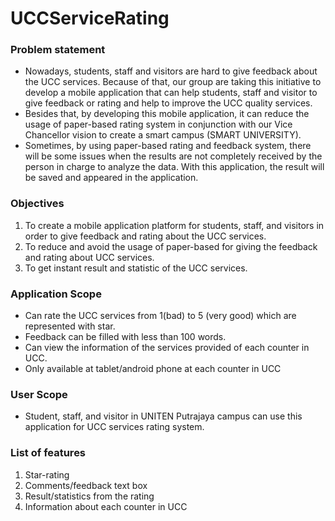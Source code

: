 # UCCServiceRating

### Problem statement
* Nowadays, students, staff and visitors are hard to give feedback about the UCC services. Because of that, our group are taking this initiative to develop a mobile application that can help students, staff and visitor to give feedback or rating and help to improve the UCC quality services. 
* Besides that, by developing this mobile application, it can reduce the usage of paper-based rating system in conjunction with our Vice Chancellor vision to create a smart campus (SMART UNIVERSITY).  
* Sometimes, by using paper-based rating and feedback system, there will be some issues when the results are not completely received by the person in charge to analyze the data. With this application, the result will be saved and appeared in the application.

### Objectives
1.	To create a mobile application platform for students, staff, and visitors in order to give feedback and rating about the UCC services.
2.	To reduce and avoid the usage of paper-based for giving the feedback and rating about UCC services.
3.	To get instant result and statistic of the UCC services.

### Application Scope
* Can rate the UCC services from 1(bad) to 5 (very good) which are represented with star.
* Feedback can be filled with less than 100 words.
* Can view the information of the services provided of each counter in UCC.
* Only available at tablet/android phone at each counter in UCC

### User Scope
*	Student, staff, and visitor in UNITEN Putrajaya campus can use this application for UCC services rating system.

### List of features
1.	Star-rating
2.	Comments/feedback text box
3.	Result/statistics from the rating
4.	Information about each counter in UCC
